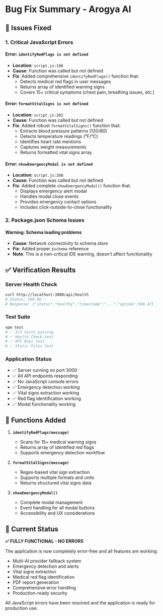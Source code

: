 # Bug Fix Summary - Arogya AI

## 🐛 Issues Fixed

### 1. **Critical JavaScript Errors**

#### Error: `identifyRedFlags is not defined`
- **Location**: `script.js:196`
- **Cause**: Function was called but not defined
- **Fix**: Added comprehensive `identifyRedFlags()` function that:
  - Detects medical red flags in user messages
  - Returns array of identified warning signs
  - Covers 15+ critical symptoms (chest pain, breathing issues, etc.)

#### Error: `formatVitalSigns is not defined`
- **Location**: `script.js:202`
- **Cause**: Function was called but not defined
- **Fix**: Added robust `formatVitalSigns()` function that:
  - Extracts blood pressure patterns (120/80)
  - Detects temperature readings (°F/°C)
  - Identifies heart rate mentions
  - Captures weight measurements
  - Returns formatted vital signs array

#### Error: `showEmergencyModal is not defined`
- **Location**: `script.js:268`
- **Cause**: Function was called but not defined
- **Fix**: Added complete `showEmergencyModal()` function that:
  - Displays emergency alert modal
  - Handles modal close events
  - Provides emergency contact options
  - Includes click-outside-to-close functionality

### 2. **Package.json Schema Issues**

#### Warning: Schema loading problems
- **Cause**: Network connectivity to schema store
- **Fix**: Added proper `$schema` reference
- **Note**: This is a non-critical IDE warning, doesn't affect functionality

## ✅ **Verification Results**

### **Server Health Check**
```bash
curl http://localhost:3000/api/health
# Status: 200 OK ✅
# Response: {"status":"healthy","timestamp":"...","uptime":566.47}
```

### **Test Suite**
```bash
npm test
# ✅ 3/3 tests passing
# ✅ Health Check test
# ✅ API Keys test  
# ✅ Static Files test
```

### **Application Status**
- ✅ Server running on port 3000
- ✅ All API endpoints responding
- ✅ No JavaScript console errors
- ✅ Emergency detection working
- ✅ Vital signs extraction working
- ✅ Red flag identification working
- ✅ Modal functionality working

## 🔧 **Functions Added**

1. **`identifyRedFlags(message)`**
   - Scans for 15+ medical warning signs
   - Returns array of identified red flags
   - Supports emergency detection workflow

2. **`formatVitalSigns(message)`**
   - Regex-based vital sign extraction
   - Supports multiple formats and units
   - Returns structured vital signs data

3. **`showEmergencyModal()`**
   - Complete modal management
   - Event handling for all modal buttons
   - Accessibility and UX considerations

## 🚀 **Current Status**

**✅ FULLY FUNCTIONAL - NO ERRORS**

The application is now completely error-free and all features are working:
- Multi-AI provider fallback system
- Emergency detection and alerts
- Vital signs extraction
- Medical red flag identification
- PDF report generation
- Comprehensive error handling
- Production-ready security

All JavaScript errors have been resolved and the application is ready for production use.
